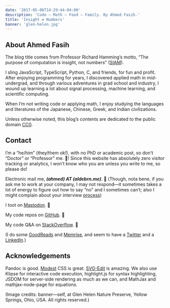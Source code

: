 ```yaml
---
date: '2017-05-06T14:29:44-04:00'
description: 'Code – Math – Food – Family. By Ahmed Fasih.'
title: 'Insight ≠ Numbers'
banner: 'glen-helen.jpg'
---
```


## About Ahmed Fasih

The blog title comes from Professor Richard Hamming’s motto, “The purpose of computation is insight, not numbers” ([SIAM](http://www.siam.org/news/news.php?id=893)).

I sling JavaScript, TypeScript, Python, C, and friends, for fun and profit. After enjoying programming for years, I discovered applied math in mid-undergrad, and through various adventures in grad school and industry, I wound up learning a lot about signal processing, machine learning, and scientific computing.

When I’m not writing code or applying math, I enjoy studying the languages and literatures of the Japanese, Chinese, Greek, and Indian civilizations.

Unless otherwise noted, this blog’s contents are dedicated to the public domain [CC0](https://creativecommons.org/publicdomain/zero/1.0/).

## Contact

I’m a “he/him” (they/them ok!), with no PhD or academic post, so don’t “Doctor” or “Professor” me. 👋! Since this website has absolutely zero visitor tracking or analytics, I won’t know who you are unless you write to me, so please do!

Electronic mail me, ***(ahmed) ΑΤ (aldebrn.me)***. 🤙 (Though, nota bene, if you ask me to work at your company, I may not respond—it sometimes takes a lot of energy to figure out how to say “no” and I sometimes can’t; also I might complain about your interview [process](https://gist.github.com/fasiha/496d78a3ce9357cdec0a18f919407d2e))

I toot on [Mastodon](https://octodon.social/@22). 🐘

My code repos on [GitHub](https://github.com/fasiha). 🦉

My code Q&A on [StackOverflow](https://stackoverflow.com/users/500207/ahmed-fasih). 🐒

(I do some [GoodReads](https://www.goodreads.com/user/show/25471547-ahmed) and [Memrise](https://www.memrise.com/user/aldebrn/courses/learning/), and seem to have a [Twitter](https://twitter.com/gratidue) and a [LinkedIn](https://www.linkedin.com/in/ahmed-fasih-006a1b1b3/).)

## Acknowledgements

Pandoc is good. [Modest](https://markdowncss.github.io/modest/) CSS is great. [SVG-Edit](https://github.com/SVG-Edit/svgedit) is amazing. We also use Klipse for interactive code execution, highlight.js for syntax highlighting, JSDOM for server-side rendering as much as we can, and MathJax and mathjax-node-page for equations.

(Image credits: banner—self, at Glen Helen Nature Preserve, Yellow Springs, Ohio, USA. All rights reserved.)
